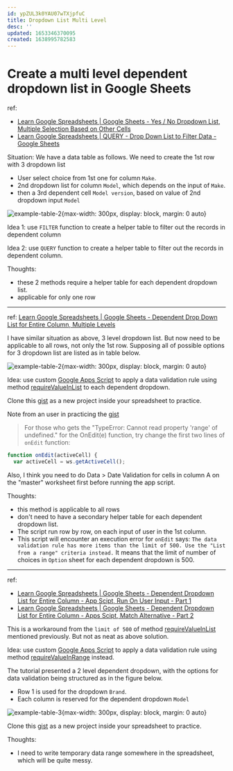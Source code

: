 ```yaml
---
id: ypZUL3k0YAU07wTXjpfuC
title: Dropdown List Multi Level
desc: ''
updated: 1653346370095
created: 1638995782583
---
```

# Create a multi level dependent dropdown list in Google Sheets

ref: 
- [Learn Google Spreadsheets | Google Sheets - Yes / No Dropdown List, Multiple Selection Based on Other Cells](https://www.youtube.com/watch?v=j_0z4FReN5A)
- [Learn Google Spreadsheets | QUERY - Drop Down List to Filter Data - Google Sheets](https://www.youtube.com/watch?v=nLW8SerwnJo)

Situation: We have a data table as follows. We need to create the 1st row with 3 dropdown list
- User select choice from 1st one for column `Make`. 
- 2nd dropdown list for column `Model`, which depends on the input of `Make`. 
- then a 3rd dependent cell `Model version`, based on value of 2nd dropdown input `Model` 

![example-table-2](https://i.imgur.com/D1Lh2yc.jpg){max-width: 300px, display: block, margin: 0 auto}

Idea 1: use `FILTER` function to create a helper table to filter out the records in dependent column

Idea 2: use `QUERY` function to create a helper table to filter out the records in dependent column.

Thoughts: 
- these 2 methods require a helper table for each dependent dropdown list.
- applicable for only one row

---
ref: [Learn Google Spreadsheets | Google Sheets - Dependent Drop Down List for Entire Column, Multiple Levels](https://www.youtube.com/watch?v=s-I8Z4nTDak)

I have similar situation as above, 3 level dropdown list. But now need to be applicable to all rows, not only the 1st row. Supposing all of possible options for 3 dropdown list are listed as in table below.

![example-table-2](https://i.imgur.com/MVQ6quW.jpg){max-width: 300px, display: block, margin: 0 auto}

Idea: use custom [Google Apps Script](https://developers.google.com/apps-script) to apply a data validation rule using method [requireValueInList](https://developers.google.com/apps-script/reference/spreadsheet/data-validation-builder#requirevalueinlistvalues) to each dependent dropdown.

Clone this [gist](https://gist.github.com/h7b/3c11a4595559e58efd586cde06dede97#file-threelvldropdownlist-gs) as a new project inside your spreadsheet to practice.

Note from an user in practicing the [gist](https://gist.github.com/h7b/3c11a4595559e58efd586cde06dede97#file-threelvldropdownlist-gs)

>For those who gets the "TypeError: Cannot read property 'range' of undefined." for the OnEdit(e) function, try change the first two lines of `onEdit` function:
```javascript
function onEdit(activeCell) {
  var activeCell = ws.getActiveCell();
```
Also, I think you need to do Data > Date Validation for cells in column A on the "master" worksheet first before running the app script.

Thoughts:
- this method is applicable to all rows
- don't need to have a secondary helper table for each dependent dropdown list.
- The script run row by row, on each input of user in the 1st column.
- This script will encounter an execution error for `onEdit` says: `The data validation rule has more items than the limit of 500. Use the "List from a range" criteria instead.` It means that the limit of number of choices in `Option` sheet for each dependent dropdown is 500.

---
ref:
- [Learn Google Spreadsheets | Google Sheets - Dependent Dropdown List for Entire Column - App Scipt, Run On User Input - Part 1](https://www.youtube.com/watch?v=1SIN5NyQ9fw)
- [Learn Google Spreadsheets | Google Sheets - Dependent Dropdown List for Entire Column - Apps Scipt, Match Alternative - Part 2](https://www.youtube.com/watch?v=8aOn0VMgG1w)

This is a workaround from the `limit of 500` of method [requireValueInList](https://developers.google.com/apps-script/reference/spreadsheet/data-validation-builder#requirevalueinlistvalues) mentioned previously. But not as neat as above solution.

Idea: use custom [Google Apps Script](https://developers.google.com/apps-script) to apply a data validation rule using method [requireValueInRange](https://developers.google.com/apps-script/reference/spreadsheet/data-validation-builder#requirevalueinrangerange) instead.

The tutorial presented a 2 level dependent dropdown, with the options for data validation being structured  as in the figure below. 
- Row 1 is used for the dropdown `Brand`. 
- Each column is reserved for the dependent dropdown `Model`

![example-table-3](https://i.imgur.com/qzeSYgU.jpg){max-width: 300px, display: block, margin: 0 auto}

Clone this [gist](https://gist.github.com/h7b/3c11a4595559e58efd586cde06dede97#file-twolvldropdownlist-gs) as a new project inside your spreadsheet to practice.

Thoughts:
- I need to write temporary data range somewhere in the spreadsheet, which will be quite messy.
